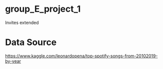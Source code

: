 # group_E_project_1
Invites extended

# Data Source
https://www.kaggle.com/leonardopena/top-spotify-songs-from-20102019-by-year